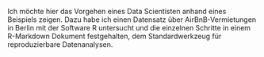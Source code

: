 Ich möchte hier das Vorgehen eines Data Scientisten anhand eines Beispiels zeigen. Dazu habe ich einen Datensatz über AirBnB-Vermietungen in Berlin mit der Software R untersucht und die einzelnen Schritte in einem R-Markdown Dokument festgehalten, dem Standardwerkzeug für reproduzierbare Datenanalysen.
